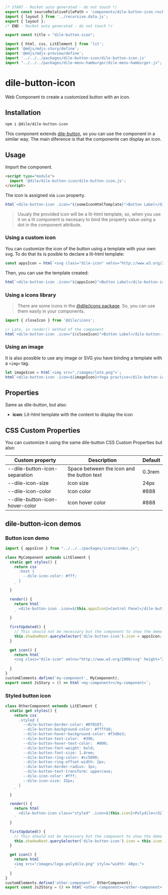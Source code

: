```js server
/* START - Rocket auto generated - do not touch */
export const sourceRelativeFilePath = 'components/dile-button-icon.rocket.md';
import { layout } from '../recursive.data.js';
export { layout };
/* END - Rocket auto generated - do not touch */

export const title = "dile-button-icon";

```

```js script
import { html, css, LitElement } from 'lit'; 
import '@mdjs/mdjs-story/define';
import '@mdjs/mdjs-preview/define';
import '../../../packages/dile-button-icon/dile-button-icon.js'
import "../../../packages/dile-menu-hamburger/dile-menu-hamburger.js";
```

# dile-button-icon

Web Component to create a customized button with an icon.

## Installation

```bash
npm i @dile/dile-button-icon
```

This component extends [dile-button](https://github.com/Polydile/dile-components/tree/master/packages/dile-button), so you can use the component in a similar way. The main diference is that the componente can display an icon. 

## Usage

Import the component.

```html
<script type="module">
  import '@dile/dile-button-icon/dile-button-icon.js';
</script>
```

The icon is assigned via ```icon``` property.

```javascript
html`<dile-button-icon .icon="${someIconHtmlTemplate}">Button Label</dile-button-icon>`
```

> Usualy the provided icon will be a lit-html template, so, when you use it on a lit component is necesary to bind the property value using a dot in the component attribute.

### Using a custom icon

You can customize the icon of the button using a template with your own svg. To do that its is posible to declare a lit-html template:

```javascript
const appsIcon = html`<svg class="dile-icon" xmlns="http://www.w3.org/2000/svg" height="24px" viewBox="0 0 24 24" width="24px" fill="#000000"><path d="M0 0h24v24H0z" fill="none"/><path d="M4 8h4V4H4v4zm6 12h4v-4h-4v4zm-6 0h4v-4H4v4zm0-6h4v-4H4v4zm6 0h4v-4h-4v4zm6-10v4h4V4h-4zm-6 4h4V4h-4v4zm6 6h4v-4h-4v4zm0 6h4v-4h-4v4z"/></svg>`;
```

Then, you can use the template created:

```javascript
html`<dile-button-icon .icon="${appsIcon}">Button Label</dile-button-icon>`
```

### Using a icons library

> There are some icons in the [@dile/icons package](https://github.com/Polydile/dile-components/tree/master/packages/icons). So, you can use them easily in your components.

```javascript
import { closeIcon } from '@dile/icons';

// Late, in render() method of the component
html`<dile-button-icon .icon="${closeIcon}">Button Label</dile-button-icon>`
```

### Using an image

It is also possible to use any image or SVG you have binding a template with a ```<img>``` tag.

```javascript
let imageIcon = html`<img src="./images/loto.png">`;
html`<dile-button-icon .icon=${imageIcon}>Yoga practice</dile-button-icon>`
```

## Properties

Same as dile-button, but also:

- **icon**: Lit-html template with the content to display the icon

## CSS Custom Properties

You can customize it using the same dile-button CSS Custom Properties but also:

Custom property | Description | Default
----------------|-------------|---------
--dile-button-icon-separation | Space between the icon and the button text | 0.3rem
--dile-icon-size | Icon size | 24px
--dile-icon-color | Icon color | #888
--dile-button-icon-hover-color | Icon hover color | #888

## dile-button-icon demos

### Button icon demo

```js preview-story
import { appsIcon } from "../../../packages/icons/index.js";

class MyComponent extends LitElement {
  static get styles() {
    return css`
      :host {
        --dile-icon-color: #fff;
      }
    `
  }

  render() {
    return html`
      <dile-button-icon .icon=${this.appsIcon}>Control Panel</dile-button-icon>
    `
  }

  firstUpdated() {
    // This should not be necessary but the component to show the demo does not work well with interpoplation of strings
    this.shadowRoot.querySelector('dile-button-icon').icon = appsIcon;
  }

  get icon() {
    return html`
    <svg class="dile-icon" xmlns="http://www.w3.org/2000/svg" height="24px" viewBox="0 0 24 24" width="24px" fill="#000000"><path d="M0 0h24v24H0z" fill="none"/><path d="M4 8h4V4H4v4zm6 12h4v-4h-4v4zm-6 0h4v-4H4v4zm0-6h4v-4H4v4zm6 0h4v-4h-4v4zm6-10v4h4V4h-4zm-6 4h4V4h-4v4zm6 6h4v-4h-4v4zm0 6h4v-4h-4v4z"/></svg>
    `
  }
}
customElements.define('my-component', MyComponent);
export const JsStory = () => html`<my-component></my-component>`;
```

### Styled button icon

```js preview-story
class OtherComponent extends LitElement {
  static get styles() {
    return css`
      .styled {
        --dile-button-border-color: #0f010f; 
        --dile-button-background-color: #ffffdd;
        --dile-button-hover-background-color: #f3d6e3;
        --dile-button-text-color:  #396; 
        --dile-button-hover-text-color:  #000; 
        --dile-button-font-weight: bold;
        --dile-button-font-size: 1.4rem;
        --dile-button-ring-color: #cc5099;
        --dile-button-ring-offset-width: 2px;
        --dile-button-border-radius: 3px;
        --dile-button-text-transform: uppercase;
        --dile-icon-color: #fff;
        --dile-icon-size: 32px;
      }
    `
  }

  render() {
    return html`
      <dile-button-icon class="styled" .icon=${this.icon}>Polydile</dile-button-icon>
    `
  }

  firstUpdated() {
    // This should not be necessary but the component to show the demo does not work well with interpoplation of strings
    this.shadowRoot.querySelector('dile-button-icon').icon = this.icon;
  }

  get icon() {
    return html`
    <img src="/images/logo-polydile.png" style="width: 40px;">
    `
  }
}
customElements.define('other-component', OtherComponent);
export const Js2Story = () => html`<other-component></other-component>`;
```
